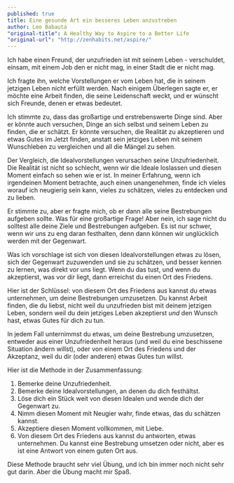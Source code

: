 ```yaml
---
published: true
title: Eine gesunde Art ein besseres Leben anzustreben
author: Leo Babauta
"original-title": A Healthy Way to Aspire to a Better Life
"original-url": "http://zenhabits.net/aspire/"
---
```




Ich habe einen Freund, der unzufrieden ist mit seinem Leben - verschuldet, einsam, mit einem Job den er nicht mag, in einer Stadt die er nicht mag.

Ich fragte ihn, welche Vorstellungen er vom Leben hat, die in seinem jetzigen Leben nicht erfüllt werden. Nach einigem Überlegen sagte er, er möchte eine Arbeit finden, die seine Leidenschaft weckt, und er wünscht sich Freunde, denen er etwas bedeutet.

Ich stimmte zu, dass das großartige und erstrebenswerte Dinge sind. Aber er könnte auch versuchen, Dinge an sich selbst und seinem Leben zu finden, die er schätzt. Er könnte versuchen, die Realität zu akzeptieren und etwas Gutes im Jetzt finden, anstatt sein jetziges Leben mit seinem Wunschleben zu vergleichen und all die Mängel zu sehen.

Der Vergleich, die Idealvorstellungen verursachen seine Unzufriedenheit. Die Realität ist nicht so schlecht, wenn wir die Ideale loslassen und diesen Moment einfach so sehen wie er ist. In meiner Erfahrung, wenn ich irgendeinen Moment betrachte, auch einen unangenehmen, finde ich vieles worauf ich neugierig sein kann, vieles zu schätzen, vieles zu entdecken und zu lieben.

Er stimmte zu, aber er fragte mich, ob er dann alle seine Bestrebungen aufgeben sollte. Was für eine großartige Frage! Aber nein, ich sage nicht du solltest alle deine Ziele und Bestrebungen aufgeben. Es ist nur schwer, wenn wir uns zu eng daran festhalten, denn dann können wir unglücklich werden mit der Gegenwart.

Was ich vorschlage ist sich von diesen Idealvorstellungen etwas zu lösen, sich der Gegenwart zuzuwenden und sie zu schätzen, und besser kennen zu lernen, was direkt vor uns liegt. Wenn du das tust, und wenn du akzeptierst, was vor dir liegt, dann erreichst du einen Ort des Friedens.

Hier ist der Schlüssel: von diesem Ort des Friedens aus kannst du etwas unternehmen, um deine Bestrebungen umzusetzen. Du kannst Arbeit finden, die du liebst, nicht weil du unzufrieden bist mit deinem jetzigen Leben, sondern weil du dein jetziges Leben akzeptierst _und_ den Wunsch hast, etwas Gutes für dich zu tun.

In jedem Fall unternimmst du etwas, um deine Bestrebung umzusetzen, entweder aus einer Unzufriedenheit heraus (und weil du eine beschissene Situation ändern willst), oder von einem Ort des Friedens und der Akzeptanz, weil du dir (oder anderen) etwas Gutes tun willst.

Hier ist die Methode in der Zusammenfassung:

1. Bemerke deine Unzufriedenheit.
2. Bemerke deine Idealvorstellungen, an denen du dich festhältst.
3. Löse dich ein Stück weit von diesen Idealen und wende dich der Gegenwart zu.
4. Nimm diesen Moment mit Neugier wahr, finde etwas, das du schätzen kannst.
5. Akzeptiere diesen Moment vollkommen, mit Liebe.
6. Von diesem Ort des Friedens aus kannst du antworten, etwas unternehmen. Du kannst eine Bestrebung umsetzen oder nicht, aber es ist eine Antwort von einem guten Ort aus.

Diese Methode braucht sehr viel Übung, und ich bin immer noch nicht sehr gut darin. Aber die Übung macht mir Spaß.
